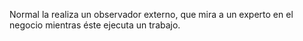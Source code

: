 Normal la realiza un observador externo, que mira a un experto en el negocio mientras éste ejecuta un trabajo.
